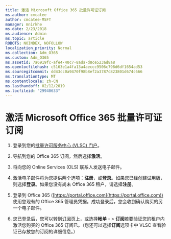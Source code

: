 ```yaml
---
title: 激活 Microsoft Office 365 批量许可证订阅
ms.author: cmcatee
author: cmcatee-MSFT
manager: mnirkhe
ms.date: 2/23/2018
ms.audience: Admin
ms.topic: article
ROBOTS: NOINDEX, NOFOLLOW
localization_priority: Normal
ms.collection: Adm_O365
ms.custom: Adm_O365
ms.assetid: 7a6919fc-afe4-40c7-8ada-d8ce523ad8a8
ms.openlocfilehash: c5163e1a4fa13a4aeccc9506c798d6df1654ad53
ms.sourcegitcommit: dd43cc0a9470f98b8ef2a3787c823801d674c666
ms.translationtype: MT
ms.contentlocale: zh-CN
ms.lasthandoff: 02/12/2019
ms.locfileid: "29940633"
---
```

# <a name="activating-a-microsoft-office-365-volume-license-subscription"></a>激活 Microsoft Office 365 批量许可证订阅

1. 登录到您的[批量许可服务中心 (VLSC) 门户](http://go.microsoft.com/fwlink/p/?LinkId=329762)。
    
2. 导航到您的 Office 365 订阅，然后选择**激活**。
    
3. 将向您的 Online Services (OLS) 联系人发送电子邮件。
    
4. 激活电子邮件将为您提供两个选项：**注册**，或**登录**。如果您已经创建试用版，则选择**登录**。如果您没有尚未 Office 365 租户，请选择**注册**。
    
5. 登录到 Office 365 ([https://portal.office.com](https://portal.office.com)) 使用您现有的 Office 365 管理员凭据。成功登录后，您会收到确认购买的另一个电子邮件。
    
6. 您已登录后，您可以转到[订阅](https://go.microsoft.com/fwlink/p/?linkid=842054)页上，或选择**帐单** - \> **订阅**若要验证您的租户内激活您购买的 Office 365 订阅已。（您还可以选择**订阅**选项卡中 VLSC 查看验证已存放您的订阅的详细信息。） 
    

